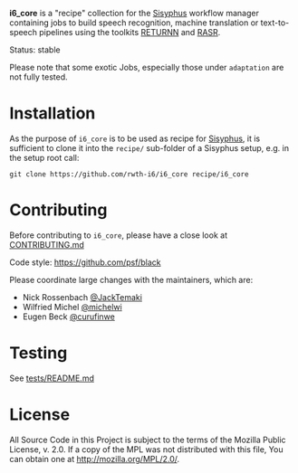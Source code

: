 **i6_core** is a "recipe" collection for the [Sisyphus](https://github.com/rwth-i6/sisyphus) workflow manager
containing jobs to build speech recognition, machine translation or text-to-speech pipelines using
 the toolkits [RETURNN](https://github.com/rwth-i6/returnn) and [RASR](https://github.com/rwth-i6/rasr).

Status: stable

Please note that some exotic Jobs, especially those under `adaptation` are not fully tested.

# Installation

As the purpose of `i6_core` is to be used as recipe for
[Sisyphus](https://github.com/rwth-i6/sisyphus),
it is sufficient to clone it into the `recipe/` sub-folder of a Sisyphus setup,
e.g. in the setup root call:

`git clone https://github.com/rwth-i6/i6_core recipe/i6_core`


# Contributing

Before contributing to `i6_core`, please have a close look at
[CONTRIBUTING.md](https://github.com/rwth-i6/i6_core/blob/main/CONTRIBUTING.md)

Code style: https://github.com/psf/black

Please coordinate large changes with the maintainers, which are:
 - Nick Rossenbach [@JackTemaki](https://github.com/JackTemaki)
 - Wilfried Michel [@michelwi](https://github.com/michelwi)
 - Eugen Beck [@curufinwe](https://github.com/curufinwe)

# Testing

See [tests/README.md](https://github.com/rwth-i6/i6_core/blob/main/tests/README.md)

# License

All Source Code in this Project is subject to the terms of the Mozilla
Public License, v. 2.0. If a copy of the MPL was not distributed with
this file, You can obtain one at http://mozilla.org/MPL/2.0/.
